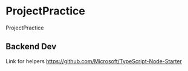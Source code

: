 # ProjectPractice
ProjectPractice
## Backend Dev
Link for helpers https://github.com/Microsoft/TypeScript-Node-Starter